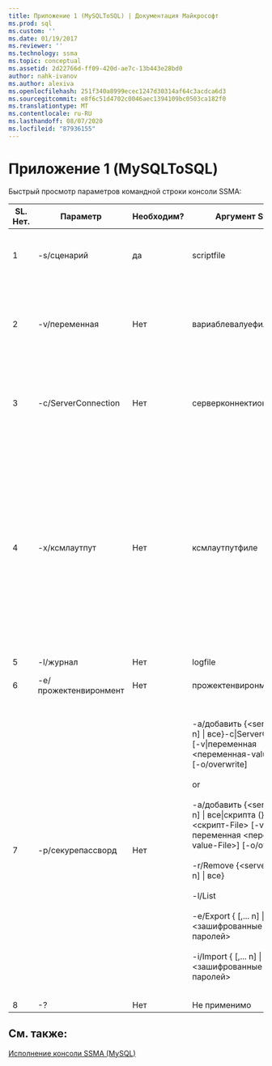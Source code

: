 ```yaml
---
title: Приложение 1 (MySQLToSQL) | Документация Майкрософт
ms.prod: sql
ms.custom: ''
ms.date: 01/19/2017
ms.reviewer: ''
ms.technology: ssma
ms.topic: conceptual
ms.assetid: 2d22766d-ff09-420d-ae7c-13b443e28bd0
author: nahk-ivanov
ms.author: alexiva
ms.openlocfilehash: 251f340a8999ecec1247d30314af64c3acdca6d3
ms.sourcegitcommit: e8f6c51d4702c0046aec1394109bc0503ca182f0
ms.translationtype: MT
ms.contentlocale: ru-RU
ms.lasthandoff: 08/07/2020
ms.locfileid: "87936155"
---
```

# <a name="appendix---1-mysqltosql"></a>Приложение 1 (MySQLToSQL)
Быстрый просмотр параметров командной строки консоли SSMA:  
  
|SL. Нет.|Параметр|Необходим?|Аргумент Switch|Разрешенные значения|  
|-----------|----------|-------------|-------------------|--------------------|  
|1|-s/сценарий|да|scriptfile|Допустимое имя XML-файла.<br /><br />Файл определения консольного скрипта.|  
|2|-v/переменная|Нет|вариаблевалуефиле|Допустимое имя XML-файла.<br /><br />Если в файле скрипта используются переменные, необходимо указать этот файл.|  
|3|-c/ServerConnection|Нет|серверконнектионфиле|Допустимое имя XML-файла.<br /><br />Этот файл содержит сведения о подключении к серверу.|  
|4|-x/ксмлаутпут|Нет|ксмлаутпутфиле|Этот параметр указывает вывод консоли в формате XML. Если этот параметр не указан, то выходные данные по умолчанию имеют текстовый формат.<br /><br />Если ксмлаутпутфиле не указан, выходные данные XML направляются в STDOUT.<br /><br />Ксмлаутпутфиле — имя файла, в который записываются выходные данные консоли в формате XML.|  
|5|-l/журнал|Нет|logfile|Допустимое имя файла.|  
|6|-e/прожектенвиронмент|Нет|прожектенвиронментфолдер|Допустимое имя папки, содержащее файлы среды проекта SSMA.|  
|7|-p/секурепассворд|Нет|-a/добавить {<server_id> [,... n] &#124; все}-c&#124;ServerConnection <Server-Connection-File> [-v&#124;переменная <переменная-value-File>] [-o/overwrite]<br /><br />or<br /><br />-a/добавить {<server_id> [,... n] &#124; все&#124;скрипта (}-s) <скрипт-File> [-v&#124;переменная <переменная-value-File>] [-o/overwrite]<br /><br />-r/Remove {<server_id> [,... n] &#124; все}<br /><br />-l/List<br /><br />-e/Export {<Server-ID> [,... n] &#124; все} <зашифрованные файлы паролей><br /><br />-i/Import {<Server-ID> [,... n] &#124; все} <зашифрованные файлы паролей>|Если этот параметр указан, он не должен сочетаться с другими параметрами.<br /><br />Server-ID: уникальный идентификатор, предоставленный для сервера {String}<br /><br />Server-Connection-File: файл определения сервера (серверконнектионфиле или scriptfile).<br /><br />переменная-value-File. это файл определения переменной, который используется в файле Server-Connection-File.<br /><br />encrypted-Password-File. это файл паролей сервера, зашифрованный с помощью заданной пользователем парольной фразы.|  
|8|-?|Нет|Не применимо|Не применимо|  
  
## <a name="see-also"></a>См. также:  
[Исполнение консоли SSMA (MySQL)](https://msdn.microsoft.com/e3e9f7e4-0619-4861-a202-3d5d39953b26)  
  
